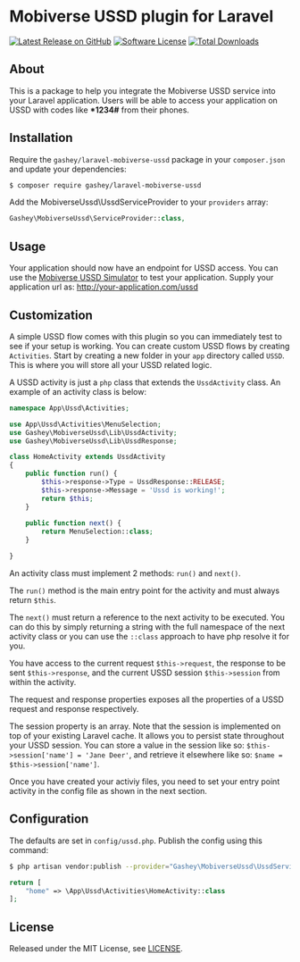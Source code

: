 # Mobiverse USSD plugin for Laravel
[![Latest Release on GitHub][ico-version]][link-packagist]
[![Software License][ico-license]](LICENSE.md)
[![Total Downloads][ico-downloads]][link-downloads]


## About

This is a package to help you integrate the Mobiverse USSD service into your Laravel application. Users will be able to access your application on USSD with codes like <strong>*1234#</strong> from their phones.


## Installation

Require the `gashey/laravel-mobiverse-ussd` package in your `composer.json` and update your dependencies:
```sh
$ composer require gashey/laravel-mobiverse-ussd
```

Add the MobiverseUssd\UssdServiceProvider to your `providers` array:
```php
Gashey\MobiverseUssd\ServiceProvider::class,
```

## Usage

Your application should now have an endpoint for USSD access. You can use the [Mobiverse USSD Simulator](https://apps.mobivs.com/USSDSIM/) to test your application. Supply your application url as: http://your-application.com/ussd

## Customization
A simple USSD flow comes with this plugin so you can immediately test to see if your setup is working. 
You can create custom USSD flows by creating `Activities`. 
Start by creating a new folder in your `app` directory called `USSD`. This is where you will store all your USSD related logic.

A USSD activity is just a `php` class that extends the `UssdActivity` class. An example of an activity class is below:

```php
namespace App\Ussd\Activities;

use App\Ussd\Activities\MenuSelection;
use Gashey\MobiverseUssd\Lib\UssdActivity;
use Gashey\MobiverseUssd\Lib\UssdResponse;

class HomeActivity extends UssdActivity
{
    public function run() {
        $this->response->Type = UssdResponse::RELEASE;
        $this->response->Message = 'Ussd is working!';
        return $this;
    }
    
    public function next() {
        return MenuSelection::class;
    }

}
```
An activity class must implement 2 methods: `run()` and `next()`. 

The `run()` method is the main entry point for the activity and must always return `$this`. 

The `next()` must return a reference to the next activity to be executed. You can do this by simply returning a string with the full namespace of the next activity class or you can use the `::class` approach to have php resolve it for you.

You have access to the current request `$this->request`, the response to be sent `$this->response`, and the current USSD session `$this->session` from within the activity. 

The request and response properties exposes all the properties of a USSD request and response respectively. 

The session property is an array. Note that the session is implemented on top of your existing Laravel cache. It allows you to persist state throughout your USSD session. You can store a value in the session like so: `$this->session['name'] = 'Jane Deer'`, and retrieve it elsewhere like so: `$name = $this->session['name']`. 

Once you have created your activiy files, you need to set your entry point activity in the config file as shown in the next section.

## Configuration

The defaults are set in `config/ussd.php`. Publish the config using this command:
```sh
$ php artisan vendor:publish --provider="Gashey\MobiverseUssd\UssdServiceProvider"
```

    
```php
return [
    "home" => \App\Ussd\Activities\HomeActivity::class
];
```
    
## License

Released under the MIT License, see [LICENSE](LICENSE).

[ico-version]: https://img.shields.io/github/release/gashey/laravel-mobiverse-ussd.svg?style=flat-square
[ico-license]: https://img.shields.io/badge/license-MIT-brightgreen.svg?style=flat-square
[ico-scrutinizer]: https://img.shields.io/scrutinizer/coverage/g/gashey/laravel-mobiverse-ussd.svg?style=flat-square
[ico-code-quality]: https://img.shields.io/scrutinizer/g/gashey/laravel-mobiverse-ussd.svg?style=flat-square
[ico-downloads]: https://img.shields.io/packagist/dt/gashey/laravel-mobiverse-ussd.svg?style=flat-square

[link-packagist]: https://packagist.org/packages/gashey/laravel-mobiverse-ussd
[link-scrutinizer]: https://scrutinizer-ci.com/g/gashey/laravel-mobiverse-ussd/code-structure
[link-code-quality]: https://scrutinizer-ci.com/g/gashey/laravel-mobiverse-ussd
[link-downloads]: https://packagist.org/packages/gashey/laravel-mobiverse-ussd
[link-author]: https://github.com/gashey
[link-contributors]: ../../contributors
